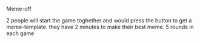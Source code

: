Meme-off

2 people will start the game toghether and would press the button to get a meme-template. they have 2 minutes 
to make their best meme. 5 rounds in each game
